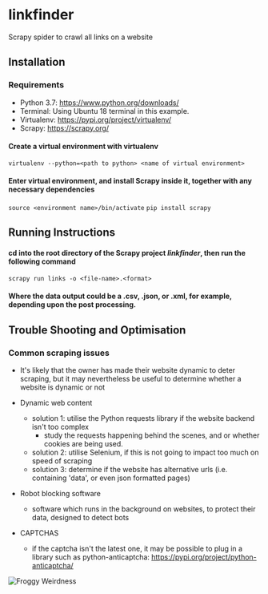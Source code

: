 # linkfinder
Scrapy spider to crawl all links on a website


## Installation

### Requirements
- Python 3.7: https://www.python.org/downloads/
- Terminal: Using Ubuntu 18 terminal in this example. 
- Virtualenv: https://pypi.org/project/virtualenv/
- Scrapy: https://scrapy.org/

#### Create a virtual environment with virtualenv
`virtualenv --python=<path to python> <name of virtual environment>`

#### Enter virtual environment, and install Scrapy inside it, together with any necessary dependencies
`source <environment name>/bin/activate`
`pip install scrapy`

## Running Instructions

#### cd into the root directory of the Scrapy project *linkfinder*, then run the following command

`scrapy run links -o <file-name>.<format>`

#### Where the data output could be a .csv, .json, or .xml, for example, depending upon the post processing.


## Trouble Shooting and Optimisation

### Common scraping issues

- It's likely that the owner has made their website dynamic to deter scraping, but it may nevertheless be useful to determine whether a website is dynamic or not
- Dynamic web content
    - solution 1: utilise the Python requests library if the website backend isn't too complex
        - study the requests happening behind the scenes, and or whether cookies are being used. 
    - solution 2: utilise Selenium, if this is not going to impact too much  on speed of scraping
    - solution 3: determine if the website has alternative urls (i.e. containing 'data', or even json formatted pages)

- Robot blocking software
    - software which runs in the background on websites, to protect their data, designed to detect bots
    
- CAPTCHAS
    - if the captcha isn't the latest one, it may be possible to plug in a library such as python-anticaptcha: https://pypi.org/project/python-anticaptcha/
    
![Froggy Weirdness](https://i.imgur.com/kXt1K5G.gif)
